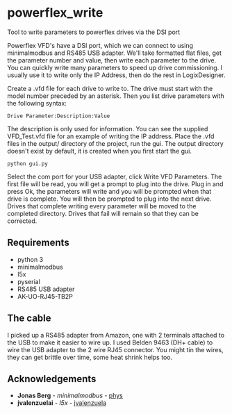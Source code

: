 # powerflex_write
Tool to write parameters to powerflex drives via the DSI port

Powerflex VFD's have a DSI port, which we can connect to using minimalmodbus and
RS485 USB adapter.  We'll take formatted flat files, get the parameter number and
value, then write each parameter to the drive.  You can quickly write many parameters
to speed up drive commissioning.  I usually use it to write only the IP Address, then
do the rest in LogixDesigner.

Create a .vfd file for each drive to write to.  The drive must start with the model number
preceded by an asterisk.  Then you list drive parameters with the following syntax:  
```
Drive Parameter:Description:Value  
```
The description is only used for information.  You can see the supplied VFD_Test.vfd file
for an example of writing the IP address.  Place the .vfd files in the output/ directory of
the project, run the gui.  The output directory doesn't exist by default, it is created when
you first start the gui.
```console
python gui.py
```
Select the com port for your USB adapter, click Write VFD Parameters.  The first file will be
read, you will get a prompt to plug into the drive.  Plug in and press Ok, the parameters will
write and you will be prompted when that drive is complete.  You will then be prompted to plug
into the next drive.  Drives that complete writing every parameter will be moved to the
completed directory.  Drives that fail will remain so that they can be corrected.

## Requirements
- python 3
- minimalmodbus
- l5x
- pyserial
- RS485 USB adapter
- AK-UO-RJ45-TB2P

## The cable
I picked up a RS485 adapter from Amazon, one with 2 terminals attached to the USB to make it
easier to wire up.  I used Belden 9463 (DH+ cable) to wire the USB adapter to the 2 wire
RJ45 connector.  You might tin the wires, they can get brittle over time, some heat shrink
helps too.

## Acknowledgements
* **Jonas Berg** - *minimalmodbus*  - [phys](https://github.com/pyhys)
* **jvalenzuelai** - *l5x* - [jvalenzuela](https://github.com/jvalenzuela)


